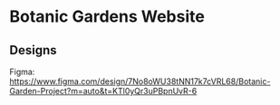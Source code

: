 # Botanic Gardens Website

## Designs 
Figma: https://www.figma.com/design/7No8oWU38tNN17k7cVRL68/Botanic-Garden-Project?m=auto&t=KTl0yQr3uPBpnUvR-6